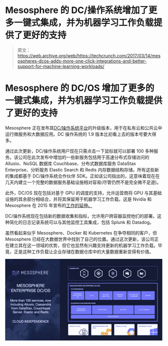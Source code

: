 # Mesosphere 的 DC/操作系统增加了更多一键式集成，并为机器学习工作负载提供了更好的支持 

> 原文：<https://web.archive.org/web/https://techcrunch.com/2017/03/14/mesospheres-dcos-adds-more-one-click-integrations-and-better-support-for-machine-learning-workloads/>

# Mesosphere 的 DC/OS 增加了更多的一键式集成，并为机器学习工作负载提供了更好的支持

Mesosphere 正在发布其[DC/操作系统平台](https://web.archive.org/web/20221207135126/https://mesosphere.com/product/)的升级版本，用于在私有云和公共云中运行微服务和大数据应用。DC 操作系统的 1.9 版本比初看上去的版本号要大得多。

通过此次更新，DC/操作系统用户现在只需点击一下鼠标就可以部署 100 多种服务。该公司在此次发布中增加的一些新服务包括用于高速分布式存储访问的 Alluxio、NoSQL 数据库 Couchbase、分布式数据库服务 DataStax Enterprise、分析服务 Elastic Search 和 Redis 内存数据结构存储。所有这些新的集成都基于 DC/操作系统合作伙伴 SDK。正如该公司指出的，这意味着现在在几天内建立一个完整的数据服务基础设施相对容易(尽管仍然不是完全微不足道)。

此外，DC/OS 现在包括对基于 GPU 的调度的支持，允许运营商将 GPU 与其基础设施的其余部分相结合，并将其保留用于机器学习工作负载。这是 Nvidia 和 Mesosphere 在 2015 年宣布的[工作的延伸。](https://web.archive.org/web/20221207135126/https://mesosphere.com/blog/2015/11/10/mesos-nvidia-gpus/)

DC/操作系统现在包括新的数据收集和指标，允许用户跨容器监控他们的部署。这种简化的日志记录系统可以与其他监控工具集成，包括 Splunk 和 Datadog。

虽然看起来似乎 Mesosphere、Docker 和 Kubernetes 在争夺相同的客户，但 Mesosphere 已经在大数据世界中找到了自己的位置。通过这次更新，该公司正在建立其在这一领域的优势，但它也显然有兴趣支持更新的机器学习工作负载。毕竟，正是这种工作负载让企业存储在数据仓库中的大量数据重新变得有价值。

[![](img/2bee359fbab4de4eff32c729303c42eb.png)](https://web.archive.org/web/20221207135126/https://beta.techcrunch.com/wp-content/uploads/2017/03/mesosphere1point9.png)